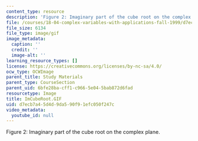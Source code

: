 ```yaml
---
content_type: resource
description: 'Figure 2: Imaginary part of the cube root on the complex plane.'
file: /courses/18-04-complex-variables-with-applications-fall-1999/d7ecb7a45d4d9da590f91efc050f247c_ImCubeRoot.GIF
file_size: 6134
file_type: image/gif
image_metadata:
  caption: ''
  credit: ''
  image-alt: ''
learning_resource_types: []
license: https://creativecommons.org/licenses/by-nc-sa/4.0/
ocw_type: OCWImage
parent_title: Study Materials
parent_type: CourseSection
parent_uid: 6bfe28ba-cff1-c966-5e04-5bab872d6fad
resourcetype: Image
title: ImCubeRoot.GIF
uid: d7ecb7a4-5d4d-9da5-90f9-1efc050f247c
video_metadata:
  youtube_id: null
---
```

Figure 2: Imaginary part of the cube root on the complex plane.